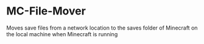 # MC-File-Mover
Moves save files from a network location to the saves folder of Minecraft on the local machine when Minecraft is running
